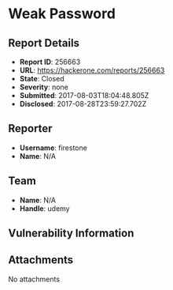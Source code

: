 # Weak Password

## Report Details
- **Report ID**: 256663
- **URL**: https://hackerone.com/reports/256663
- **State**: Closed
- **Severity**: none
- **Submitted**: 2017-08-03T18:04:48.805Z
- **Disclosed**: 2017-08-28T23:59:27.702Z

## Reporter
- **Username**: firestone
- **Name**: N/A

## Team
- **Name**: N/A
- **Handle**: udemy

## Vulnerability Information


## Attachments
No attachments
